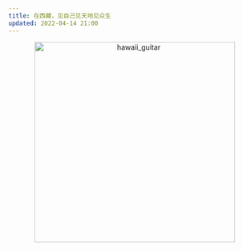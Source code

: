 ```yaml
---
title: 在西藏，见自己见天地见众生
updated: 2022-04-14 21:00
---
```



<p align="center">
<img src="https://wx1.sinaimg.cn/mw2000/9a2cfacely1h040casakyj20v91voqv5.jpg" alt="hawaii_guitar" width="400"/>
</p>





